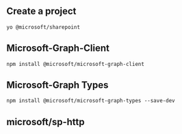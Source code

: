
## Create a project

`yo @microsoft/sharepoint`

## Microsoft-Graph-Client

`npm install @microsoft/microsoft-graph-client`

## Microsoft-Graph Types

`npm install @microsoft/microsoft-graph-types --save-dev`

## microsoft/sp-http

